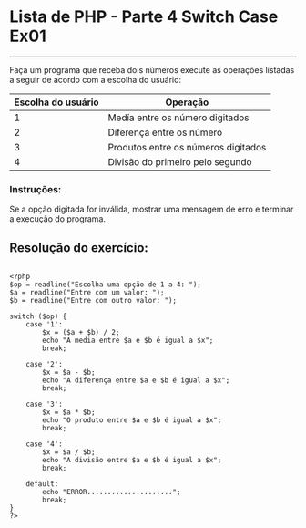 # Lista de PHP - Parte 4 Switch Case Ex01

***

Faça um programa que receba dois números execute as operações listadas a seguir de acordo com a escolha do usuário:

| Escolha do usuário | Operação
|---|---
| 1 | Medía entre os número digitados
| 2 | Diferença entre os número 
| 3 | Produtos entre os números digitados
| 4 | Divisão do primeiro pelo segundo

### Instruções:
Se a opção digitada for inválida, mostrar uma mensagem de erro e terminar a execução do programa.

## Resolução do exercício:

```

<?php
$op = readline("Escolha uma opção de 1 a 4: ");
$a = readline("Entre com um valor: ");
$b = readline("Entre com outro valor: ");

switch ($op) {
    case '1':
        $x = ($a + $b) / 2;
        echo "A media entre $a e $b é igual a $x";
        break;
        
    case '2':
        $x = $a - $b;
        echo "A diferença entre $a e $b é igual a $x";
        break;
        
    case '3':
        $x = $a * $b;
        echo "O produto entre $a e $b é igual a $x";
        break;
        
    case '4':
        $x = $a / $b;
        echo "A divisão entre $a e $b é igual a $x";
        break;
        
    default:
        echo "ERROR.....................";
        break;
}
?>

```
